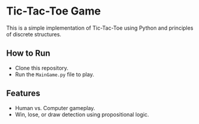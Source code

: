 # Tic-Tac-Toe Game

This is a simple implementation of Tic-Tac-Toe using Python and principles of discrete structures.

## How to Run

- Clone this repository.
- Run the `MainGame.py` file to play.

## Features

- Human vs. Computer gameplay.
- Win, lose, or draw detection using propositional logic.
